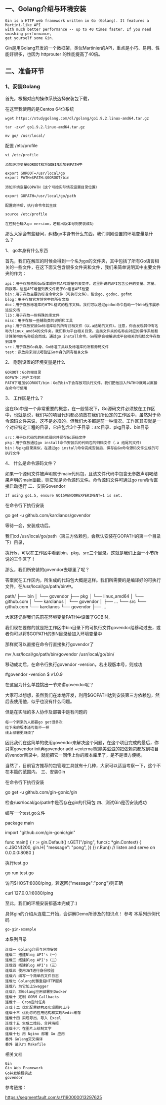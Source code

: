 
## 一、Golang介绍与环境安装

    Gin is a HTTP web framework written in Go (Golang). It features a Martini-like API 
    with much better performance -- up to 40 times faster. If you need smashing performance,
    get yourself some Gin.

 Gin是用Golang开发的一个微框架，类似Martinier的API，重点是小巧、易用、性能好很多，也因为 httprouter 的性能提高了40倍。

## 二、准备环节
### 1、安装Golang

首先，根据对应的操作系统选择安装包下载，

在这里我使用的是Centos 64位系统
```
wget https://studygolang.com/dl/golang/go1.9.2.linux-amd64.tar.gz

tar -zxvf go1.9.2.linux-amd64.tar.gz

mv go/ /usr/local/
```
配置 /etc/profile
```
vi /etc/profile

添加环境变量GOROOT和将GOBIN添加到PATH中

export GOROOT=/usr/local/go
export PATH=$PATH:$GOROOT/bin

添加环境变量GOPATH（这个可按实际情况设置目录位置）

export GOPATH=/usr/local/go/path

配置完毕后，执行命令令其生效

source /etc/profile

在控制台输入go version，若输出版本号则安装成功
```
那么大家会有些疑问，纠结go本身有什么东西，我们刚刚设置的环境变量是什么？

1、 go本身有什么东西

首先，我们在解压的时候会得到一个名为go的文件夹，其中包括了所有Go语言相关的一些文件，在这下面又包含很多文件夹和文件，我们来简单说明其中主要文件夹的作为：

    api：用于存放依照Go版本顺序的API增量列表文件。这里所说的API包含公开的变量、常量、函数等。这些API增量列表文件用于Go语言API检查
    bin：用于存放主要的标准命令文件（可执行文件），包含go、godoc、gofmt
    blog：用于存放官方博客中的所有文章
    doc：用于存放标准库的HTML格式的程序文档。我们可以通过godoc命令启动一个Web程序展示这些文档
    lib：用于存放一些特殊的库文件
    misc：用于存放一些辅助类的说明和工具
    pkg：用于存放安装Go标准库后的所有归档文件（以.a结尾的文件）。注意，你会发现其中有名称为linux_amd64的文件夹，我们称为平台相关目录。这类文件夹的名称由对应的操作系统和计算架构的名称组合而成。通过go install命令，Go程序会被编译成平台相关的归档文件存放到其中
    src：用于存放Go自身、Go标准工具以及标准库的所有源码文件
    test：存放用来测试喝验证Go本身的所有相关文件

2、 刚刚设置的环境变量是什么

    GOROOT：Go的根目录
    GOPATH：用户工作区
    PATH下增加$GOROOT/bin：Go的bin下会存放可执行文件，我们把他加入PATH中就可以直接在命令行使用

3、 工作区是什么？

这在Go中是一个非常重要的概念，在一般情况下，Go源码文件必须放在工作区中，也就是说，我们写的项目代码都必须放在我们所设定的工作区中，虽然对于命令源码文件来说，这不是必须的。但我们大多都是前一种情况。工作区其实就是一个对应特定工程的目录，它应包含3个子目录：src目录、pkg目录、bin目录

    src：用于以代码包的形式组织并保存Go源码文件
    pkg：用于存放通过go install命令安装后的代码包的归档文件（.a 结尾的文件）
    bin：与pkg目录类似，在通过go install命令完成安装后，保存由Go命令源码文件生成的可执行文件

4、 什么是命令源码文件？

如果一个源码文件被声明属于main代码包，且该文件代码中包含无参数声明喝结果声明的main函数，则它就是命令源码文件。命令源码文件可通过go run命令直接启动运行
二、安装Govendor

    If using go1.5, ensure GO15VENDOREXPERIMENT=1 is set.

在命令行下执行安装

go get -u github.com/kardianos/govendor

等待一会，安装成功后。

我们cd /usr/local/go/path（第三方依赖包，会默认安装在GOPATH的第一个目录下）目录，

执行ls，可以在工作区中看到bin、pkg、src三个目录。这就是我们上面一小节所说的工作区了！

那么，我们所安装的govendor去哪里了呢？

答案就在工作区内，所生成的代码包大概是这样。我们所需要的是编译好的可执行文件，在/usr/local/go/path/bin中。

path/
├── bin
│   └── govendor
├── pkg
│   └── linux_amd64
│       └── github.com
│           └── kardianos
│               └── govendor
│                   ├── ...
└── src
    └── github.com
        └── kardianos
            └── govendor
                ├── ...

大家还记得我们先前在环境变量PATH中设置了GOBIN，

我们现在要做的就是把工作区中bin目录下的可执行文件govendor给移动过去，或者你可以将$GOPATH的BIN目录给加入环境变量中

那样就可以直接在命令行直接执行govendor了

mv /usr/local/go/path/bin/govendor /usr/local/go/bin/

移动成功后，在命令行执行govendor -version，若出现版本号，则成功

#govendor -version
$ v1.0.9

在这里为什么单独挑出一节来讲govendor呢？

大家可以想想，虽然我们在本地开发，利用$GOPATH达到安装第三方依赖包，然后去使用他，似乎也没有什么问题。

但是在实际的多人协作及部署中是有问题的

    每一个新来的人都要go get很多次
    拉下来的版本还可能不一样
    线上部署更麻烦了

因此我们在这简单的使用govendor来解决这个问题，在这个项目完成的最后，你只需govendor init再govendor add +external就能美滋滋的把依赖包都放到项目的vendor目录中，就能把它一同传上你的版本库里了，是不是很方便呢。

当然了，目前官方推荐的包管理工具就有十几种，大家可以适当考察一下，这个不在本篇的范围内。
三、安装Gin

在命令行下执行安装

go get -u github.com/gin-gonic/gin

检查/usr/local/go/path中是否存在gin的代码包
四、测试Gin是否安装成功

编写一个test.go文件

package main

import "github.com/gin-gonic/gin"

func main() {
    r := gin.Default()
    r.GET("/ping", func(c *gin.Context) {
        c.JSON(200, gin.H{
            "message": "pong",
        })
    })
    r.Run() // listen and serve on 0.0.0.0:8080
}

执行test.go

go run test.go

访问$HOST:8080/ping，若返回{"message":"pong"}则正确

curl 127.0.0.1:8080/ping

至此，我们的环境安装都基本完成了:)

具体gin的介绍从连载二开始，会讲解Demo所涉及的知识点！
参考
本系列示例代码

    go-gin-example

本系列目录

    连载一 Golang介绍与环境安装
    连载二 搭建Blog API's（一）
    连载三 搭建Blog API's（二）
    连载四 搭建Blog API's（三）
    连载五 使用JWT进行身份校验
    连载六 编写一个简单的文件日志
    连载七 Golang优雅重启HTTP服务
    连载八 为它加上Swagger
    连载九 将Golang应用部署到Docker
    连载十 定制 GORM Callbacks
    连载十一 Cron定时任务
    连载十二 优化配置结构及实现图片上传
    连载十三 优化你的应用结构和实现Redis缓存
    连载十四 实现导出、导入 Excel
    连载十五 生成二维码、合并海报
    连载十六 在图片上绘制文字
    连载十七 用 Nginx 部署 Go 应用
    番外 Golang交叉编译
    番外 请入门 Makefile

相关文档

    Gin
    Gin Web Framework
    Go并发编程实战
    govendor




参考链接：

https://segmentfault.com/a/1190000013297625
